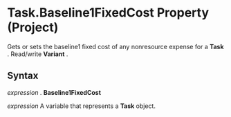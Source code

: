 
# Task.Baseline1FixedCost Property (Project)

Gets or sets the baseline1 fixed cost of any nonresource expense for a  **Task** . Read/write **Variant** .


## Syntax

 _expression_ . **Baseline1FixedCost**

 _expression_ A variable that represents a **Task** object.

